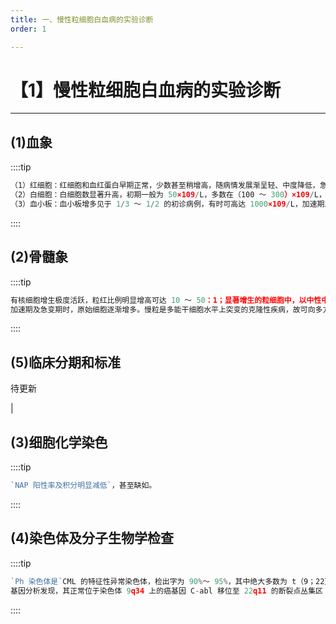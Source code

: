 ```yaml
---
title: 一、慢性粒细胞白血病的实验诊断
order: 1

---
```


# 【1】慢性粒细胞白血病的实验诊断

<kaodian :text="'血液学检验记忆卡'" />

<!-- ###### 第十九章 慢性白血病及其实验诊断

> 临床血液学检验 -->

<beitiX/>

---

## (1)血象

<son :text="'血液学检验记忆卡'" text1="(1)血象" :textOption="[['熟练掌握','相关专业知识','专业知识'],['熟练掌握','相关专业知识','专业知识'],['熟练掌握','相关专业知识','专业知识']]" />

::::tip

```js
（1）红细胞：红细胞和血红蛋白早期正常，少数甚至稍增高，随病情发展渐呈轻、中度降低，急变期呈重度降低。
（2）白细胞：白细胞数显著升高，初期一般为 50×109/L，多数在（100 ～ 300）×109/L，最高可达 1000×109/L。可见各阶段粒细胞，其中以中性中幼粒及晚幼粒细胞增多尤为突出，杆状粒和分叶核也增多，原始粒细胞（Ⅰ ＋ Ⅱ）低于 10%，嗜碱性粒细胞可高达 10%～ 20%，是慢粒特征之一。嗜酸性粒细胞和单核细胞也可增多。随病情进展，原始粒细胞可增多，加速期可大于 10%，急变期可大中 20%。
（3）血小板：血小板增多见于 1/3 ～ 1/2 的初诊病例，有时可高达 1000×109/L，加速期及急变期，血小板可进行性减少。
```

::::

## (2)骨髓象

<son :text="'血液学检验记忆卡'" text1="(2)骨髓象" :textOption="[['熟练掌握','专业知识','专业实践能力'],['熟练掌握','专业知识','专业实践能力'],['熟练掌握','专业知识','专业实践能力']]" />

::::tip

```js
有核细胞增生极度活跃，粒红比例明显增高可达 10 ～ 50：1；显著增生的粒细胞中，以中性中幼粒、晚幼粒和杯状核粒细胞居多。原粒细胞小于 10%。嗜碱和嗜酸性粒细胞增多，幼红细胞早期增生、晚期受抑制，巨核细胞增多，骨髄可发生轻度纤维化。
加速期及急变期时，原始细胞逐渐增多。慢粒是多能干细胞水平上突变的克隆性疾病，故可向多方面急性变：急粒变，急淋变，此外还可有慢粒急变为原始单核、原始红细胞、原始巨核细胞、早幼粒细胞、嗜酸或嗜碱性粒细胞等急性白血病。急变期红系、巨核系均受抑制。
```

::::

## (5)临床分期和标准

<son :text="'血液学检验记忆卡'" text1="(5)临床分期和标准" :textOption="[['掌握','基础知识','专业实践能力'],['掌握','相关专业知识','专业知识'],['了解','基础知识','专业知识']]" />
待更新

| <!--                                                                                                                       | 分期                         | 诊断标准 |
| -------------------------------------------------------------------------------------------------------------------------- | ---------------------------- |
| 慢性期                                                                                                                     | 具下列四项者诊断成立：       |
|                                                                                                                            |
| （1）贫血或脾大                                                                                                            |
|                                                                                                                            |
| （2）外周血白细胞 ≥30×109/L，粒系核左移，原始细胞（Ⅰ 型＋ Ⅱ 型）＜ 10%。嗜酸性粒细胞和嗜碱性粒细胞增多，可有少量有核红细胞 |
|                                                                                                                            |
| （3）骨髓象：增生明显活跃至极度活跃，以粒系增生为主，中、晚幼粒和杆状粒细胞增多，原始细胞（Ⅰ 型＋ Ⅱ 型）≤10%               |
|                                                                                                                            |
| （4）中性粒细胞碱性磷酸酶积分极度降低或消失                                                                                |
|                                                                                                                            |
| （5）Ph 染色体阳性及分子标志 BCR/ABL 融合基因                                                                              |
|                                                                                                                            |
| （6）CFU-GM 培养示集落或集簇较正常明显增加                                                                                 |
| 加速期                                                                                                                     | 具下列之二者，可考虑为本期： |
|                                                                                                                            |
| （1）不明原因的发热、贫血、出血加重和（或）骨骼疼痛                                                                        |
|                                                                                                                            |
| （2）脾脏进行性肿大                                                                                                        |
|                                                                                                                            |
| （3）不是因药物引起的血小板进行性降低或增高                                                                                |
|                                                                                                                            |
| （4）原始细胞（Ⅰ 型＋ Ⅱ 型）在血中及（或）骨髓中＞ 10%                                                                     |
|                                                                                                                            |
| （5）外周血嗜碱性粒细胞＞ 20%                                                                                              |
|                                                                                                                            |
| （6）骨髓中有显著的胶原纤维增生                                                                                            |
|                                                                                                                            |
| （7）出现 Ph 以外的其他染色体异常                                                                                          |
|                                                                                                                            |
| （8）对传统的抗慢粒药物治疗无效                                                                                            |
|                                                                                                                            |
| （9）CFU-GM 增殖和分化缺陷，集簇增多，集簇和集落的比值增高                                                                 |
| 急变期                                                                                                                     | 具下列之一者可诊渐为本期：   |
|                                                                                                                            |
| （1）原始细胞（Ⅰ 型＋ Ⅱ 型）或原淋＋幼淋，或原单＋幼单在外周血或骨髓中 ≥20%                                                |
|                                                                                                                            |
| （2）外周血中原始粒＋早幼粒细胞 ≥30%                                                                                       |
|                                                                                                                            |
| （3）骨髓中原始粒＋早幼粒细胞 ≥50%                                                                                         |
|                                                                                                                            |
| （4）有髓外原始细胞浸润                                                                                                    |
| 此期临床症状、体征比加速期更恶化，CFU-GM 培养呈小簇生长或不生长                                                            |
 -->

## (3)细胞化学染色

<son :text="'血液学检验记忆卡'" text1="(3)细胞化学染色" :textOption="[['熟练掌握','相关专业知识','专业知识'],['熟练掌握','专业知识','专业实践能力'],['熟练掌握','专业知识','专业实践能力']]" />

::::tip

```js
`NAP 阳性率及积分明显减低`，甚至缺如。
```

::::

## (4)染色体及分子生物学检查

<son :text="'血液学检验记忆卡'" text1="(4)染色体及分子生物学检查" :textOption="[['掌握','相关专业知识','专业知识'],['掌握','基础知识','相关专业知识'],['熟练掌握','基础知识','相关专业知识']]" />

::::tip

```js
`Ph 染色体是`CML 的特征性异常染色体，检出字为 90%～ 95%，其中绝大多数为 t（9；22）（q34；q11）称为典型易位。Ph 染色体存在于 CML 的整个病程中，治疗缓解后，Ph 染色体却持续存在。
基因分析发现，其正常位于染色体 9q34 上的癌基因 C-abl 移位至 22q11 的断裂点丛集区 bcr 基因组成 BCR（break-point clustEr）和 ABL（abesine mouse leukemia 同源基因）融合基因，表达具有高酪氨酸蛋白激酶（PTK）活性的 `BCR/ABL 融合蛋白`，该蛋白在本病发病中起重要作用。
```

::::
